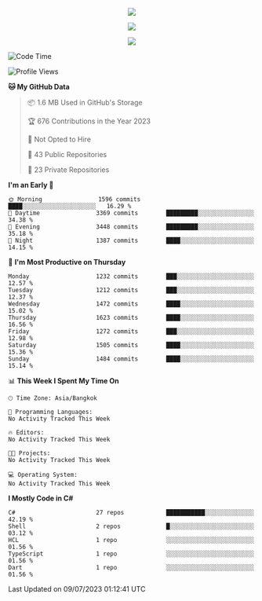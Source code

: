 <p align="center">
  <a href="say-hi.gif"> 
    <img align="center" src="say-hi.gif"/>
  </a>
</p>
<p align="center">
  <a href="https://github.com/htthinh1999">
    <img align="center" src="https://github-readme-stats-kappa-pink.vercel.app/api?username=htthinh1999&show_icons=true&count_private=true&theme=dracula"/>
  </a>
</p>
<p align="center">
  <a href="https://github.com/htthinh1999">
    <img src="https://github-readme-stats-kappa-pink.vercel.app/api/top-langs/?username=htthinh1999&layout=compact&langs_count=6&count_private=true&hide=tsql,hlsl,glsl,shaderlab&theme=dracula"/>
  </a>
</p>

<!--START_SECTION:waka-->
![Code Time](http://img.shields.io/badge/Code%20Time-0%20secs-blue)

![Profile Views](http://img.shields.io/badge/Profile%20Views-0-blue)

**🐱 My GitHub Data** 

> 📦 1.6 MB Used in GitHub's Storage 
 > 
> 🏆 676 Contributions in the Year 2023
 > 
> 🚫 Not Opted to Hire
 > 
> 📜 43 Public Repositories 
 > 
> 🔑 23 Private Repositories 
 > 
**I'm an Early 🐤** 

```text
🌞 Morning                1596 commits        ████░░░░░░░░░░░░░░░░░░░░░   16.29 % 
🌆 Daytime                3369 commits        █████████░░░░░░░░░░░░░░░░   34.38 % 
🌃 Evening                3448 commits        █████████░░░░░░░░░░░░░░░░   35.18 % 
🌙 Night                  1387 commits        ████░░░░░░░░░░░░░░░░░░░░░   14.15 % 
```
📅 **I'm Most Productive on Thursday** 

```text
Monday                   1232 commits        ███░░░░░░░░░░░░░░░░░░░░░░   12.57 % 
Tuesday                  1212 commits        ███░░░░░░░░░░░░░░░░░░░░░░   12.37 % 
Wednesday                1472 commits        ████░░░░░░░░░░░░░░░░░░░░░   15.02 % 
Thursday                 1623 commits        ████░░░░░░░░░░░░░░░░░░░░░   16.56 % 
Friday                   1272 commits        ███░░░░░░░░░░░░░░░░░░░░░░   12.98 % 
Saturday                 1505 commits        ████░░░░░░░░░░░░░░░░░░░░░   15.36 % 
Sunday                   1484 commits        ████░░░░░░░░░░░░░░░░░░░░░   15.14 % 
```


📊 **This Week I Spent My Time On** 

```text
🕑︎ Time Zone: Asia/Bangkok

💬 Programming Languages: 
No Activity Tracked This Week

🔥 Editors: 
No Activity Tracked This Week

🐱‍💻 Projects: 
No Activity Tracked This Week

💻 Operating System: 
No Activity Tracked This Week
```

**I Mostly Code in C#** 

```text
C#                       27 repos            ███████████░░░░░░░░░░░░░░   42.19 % 
Shell                    2 repos             █░░░░░░░░░░░░░░░░░░░░░░░░   03.12 % 
HCL                      1 repo              ░░░░░░░░░░░░░░░░░░░░░░░░░   01.56 % 
TypeScript               1 repo              ░░░░░░░░░░░░░░░░░░░░░░░░░   01.56 % 
Dart                     1 repo              ░░░░░░░░░░░░░░░░░░░░░░░░░   01.56 % 
```




 Last Updated on 09/07/2023 01:12:41 UTC
<!--END_SECTION:waka-->
